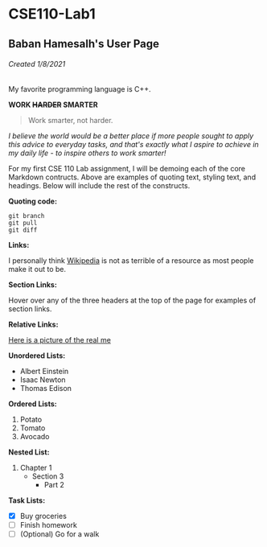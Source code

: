 # CSE110-Lab1
## Baban Hamesalh's User Page
###### Created 1/8/2021

My favorite programming language is C++.

**WORK ~~HARDER~~ SMARTER**

> Work smarter, not harder.

*I believe the world would be a better place if more people sought to apply this advice to everyday tasks, and that's exactly what I aspire to achieve in my daily life - to inspire others to work smarter!*

For my first CSE 110 Lab assignment, I will be demoing each of the core Markdown contructs. Above are examples of quoting text, styling text, and headings. Below will include the rest of the constructs.

**Quoting code:**

```
git branch
git pull
git diff
```

**Links:**

I personally think [Wikipedia](https://en.wikipedia.org/wiki/Main_Page) is not as terrible of a resource as most people make it out to be.

**Section Links:**

Hover over any of the three headers at the top of the page for examples of section links.

**Relative Links:**

[Here is a picture of the real me](Social.jpg)

**Unordered Lists:**

- Albert Einstein
- Isaac Newton
- Thomas Edison

**Ordered Lists:**

1. Potato
2. Tomato
3. Avocado

**Nested List:**
1. Chapter 1
   - Section 3
     - Part 2

**Task Lists:**

- [X] Buy groceries
- [ ] Finish homework
- [ ] \(Optional) Go for a walk

